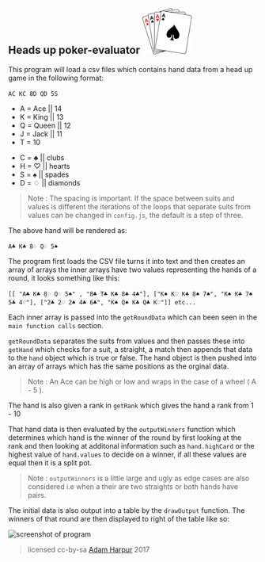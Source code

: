 ## Heads up poker-evaluator <img src="img/rsz_aces.png" alt="aces" style="width: 100px"/>

This program will load a csv files which contains hand data from a head up game in the following format:

```AC KC 8D QD 5S```

* A = Ace || 14
* K = King || 13
* Q = Queen || 12
* J = Jack || 11
* T = 10

- C = ♣ || clubs
- H = ♡ || hearts
- S = ♠ || spades
- D = ♢ || diamonds

> Note : The spacing is important. If the space between suits and values is different the iterations of the loops that separate suits from values can be changed in ```config.js```, the default is a step of three.

The above hand will be rendered as:

```A♣ K♣ 8♢ Q♢ 5♠```

The program first loads the CSV file turns it into text and then creates an array of arrays the inner arrays have two values representing the hands of a round, it looks something like this:

```[[ "A♣ K♣ 8♢ Q♢ 5♠" , "8♣ T♣ K♣ 8♣ 4♣"], ["K♠ K♡ K♣ 8♠ 7♠", "K♠ K♣ 7♠ 5♣ 4♡"], ["2♣ 2♡ 2♠ 4♣ 6♣", "K♠ Q♠ K♣ Q♣ K♡"]] etc...```


Each inner array is passed into the ```getRoundData``` which can been seen in the ```main function calls``` section.

```getRoundData``` separates the suits from values and then passes these into ```getHand``` which checks for a suit, a straight, a match then appends that data to the ```hand``` object which is true or false. The hand object is then pushed into an array of arrays which has the same positions as the orginal data.

> Note : An Ace can be high or low and wraps in the case of a wheel ( A - 5 ).

The hand is also given a rank in ```getRank``` which gives the hand a rank from 1 - 10

That hand data is then evaluated by the ```outputWinners``` function which determines which hand is the winner of the round by first looking at the rank and then looking at additonal information such as ```hand.highCard``` or the highest value of ```hand.values``` to decide on a winner, if all these values are equal then it is a split pot.

> Note : ```outputWinners``` is a little large and ugly as edge cases are also considered i.e when a their are two straights or both hands have pairs.

The initial data is also output into a table by the ```drawOutput``` function. The winners of that round are then displayed to right of the table like so:

![screenshot of program](poker-eval.png)

> licensed cc-by-sa [Adam Harpur](https://www.adamharpur.com) 2017
